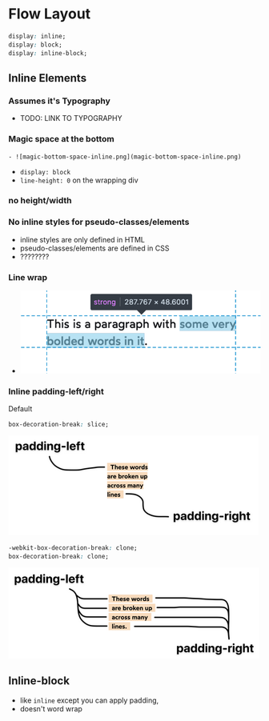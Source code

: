 # Flow Layout

```css
display: inline;
display: block;
display: inline-block;
```

## Inline Elements

### Assumes it's Typography
- TODO: LINK TO TYPOGRAPHY

### Magic space at the bottom
    - ![magic-bottom-space-inline.png](magic-bottom-space-inline.png)
- `display: block`
- `line-height: 0` on the wrapping div

### no height/width

### No inline styles for pseudo-classes/elements
- inline styles are only defined in HTML
- pseudo-classes/elements are defined in CSS
- ????????

### Line wrap
- ![inline-line-wrap.png](inline-line-wrap.png)


### Inline padding-left/right

Default
```css
box-decoration-break: slice;
```

![inline-padding-left-right.png](inline-padding-left-right.png "inline-padding-left-right.png")

```css
-webkit-box-decoration-break: clone;
box-decoration-break: clone;
```

![box-decoration-break-clone.png](box-decoration-break-clone.png)

## Inline-block
- like `inline` except you can apply padding, 
- doesn't word wrap